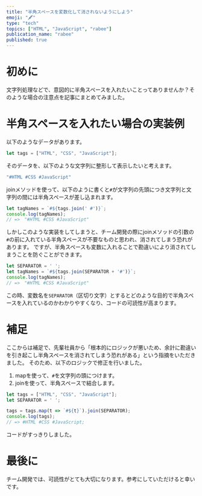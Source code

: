 ```yaml
---
title: "半角スペースを変数化して消されないようにしよう"
emoji: "🖋"
type: "tech"
topics: ["HTML", "JavaScript", "rabee"]
publication_name: "rabee"
published: true
---
```


# 初めに

文字列処理などで、意図的に半角スペースを入れたいことってありませんか？そのような場合の注意点を記事にまとめてみました。

# 半角スペースを入れたい場合の実装例
以下のようなデータがあります。
```js
let tags = ["HTML", "CSS", "JavaScript"];
```

そのデータを、以下のような文字列に整形して表示したいと考えます。
``` js
"#HTML #CSS #JavaScript"
```

joinメソッドを使って、以下のように書くと`#`が文字列の先頭につき文字列と文字列の間には半角スペースが差し込まれます。
```js
let tagNames = `#${tags.join(' #')}`;
console.log(tagNames);
// =>　"#HTML #CSS #JavaScript"
```

しかしこのような実装をしてしまうと、チーム開発の際にjoinメソッドの引数の`#`の前に入れている半角スペースが不要なものと思われ、消されてしまう恐れがあります。
ですが、半角スペースも変数に入れることで勘違いにより消されてしまうことを防ぐことができます。
```js
let SEPARATOR = ' ';
let tagNames = `#${tags.join(SEPARATOR + '#')}`;
console.log(tagNames);
// =>　"#HTML #CSS #JavaScript"
```

この時、変数名を`SEPARATOR`（区切り文字）とするとどのような目的で半角スペースを入れているのかわかりやすくなり、コードの可読性が高まります。

# 補足
ここからは補足で、先輩社員から「根本的にロジックが悪いため、余計に勘違いを引き起こし半角スペースを消されてしまう恐れがある」という指摘をいただきました。
そのため、以下のロジックで修正を行いました。

1. mapを使って、`#`を文字列の頭につけます。
2. joinを使って、半角スペースで結合します。

```js
let tags = ["HTML", "CSS", "JavaScript"];
let SEPARATOR = ' ';

tags = tags.map(t => `#${t}`).join(SEPARATOR);
console.log(tags);
// => #HTML #CSS #JavaScript;
```
コードがすっきりしました。

# 最後に
チーム開発では、可読性がとても大切になります。参考にしていただけると幸いです。